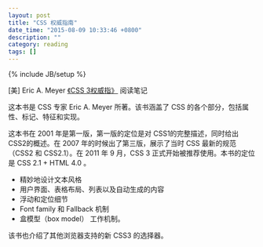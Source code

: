 ```yaml
---
layout: post
title: "CSS 权威指南"
date_time: "2015-08-09 10:33:46 +0800"
description: ""
category: reading
tags: []
---
```

{% include JB/setup %}

[美] Eric A. Meyer [《CSS 3权威指》](http://book.douban.com/subject/1240134/) 阅读笔记

这本书是 CSS 专家 Eric A. Meyer 所著。该书涵盖了 CSS 的各个部分，包括属性、标记、特征和实现。

这本书在 2001 年是第一版，第一版的定位是对 CSS1的完整描述，同时给出 CSS2的概述。在 2007 年的时候出了第三版，展示了当时 CSS 最新的规范（CSS2 和 CSS2.1）。在 2011 年 9 月，CSS 3 正式开始被推荐使用。本书的定位是 CSS 2.1 + HTML 4.0 。


- 精妙地设计文本风格
- 用户界面、表格布局、列表以及自动生成的内容
- 浮动和定位细节
- Font family 和 Fallback 机制
- 盒模型（box model） 工作机制。

该书也介绍了其他浏览器支持的新 CSS3 的选择器。


